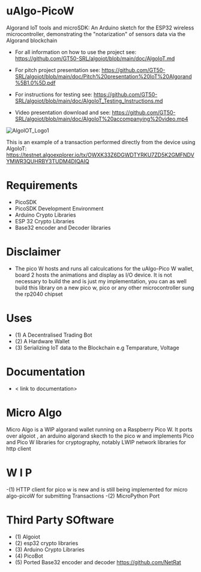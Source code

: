 # uAlgo-PicoW
Algorand IoT tools and microSDK: An Arduino sketch for the ESP32 wireless microcontroller, demonstrating the "notarization" of sensors data via the Algorand blockchain

- For all information on how to use the project see:
https://github.com/GT50-SRL/algoiot/blob/main/doc/AlgoIoT.md

- For pitch project presentation see: https://github.com/GT50-SRL/algoiot/blob/main/doc/Pitch%20presentation%20IoT%20Algorand%5B1.0%5D.pdf
- For instructions for testing see: https://github.com/GT50-SRL/algoiot/blob/main/doc/AlgoIoT_Testing_Instructions.md

- Video presentation download and see: https://github.com/GT50-SRL/algoiot/blob/main/doc/AlgoIoT%20accompanying%20video.mp4 

![AlgoIOT_Logo1](https://github.com/Sam2much96/uAlgo-PicoW/blob/dev/Schematic_hackathon1_2024-05-20.png)

This is an example of a transaction performed directly from the device using AlgoIoT: https://testnet.algoexplorer.io/tx/OWXK33Z6DGWDTYRKU7ZD5K2GMFNDVYMWR3QUHRBY3TUDM4DIQAIQ

# Requirements

- PicoSDK
- PicoSDK Development Environment
- Arduino Crypto Libraries
- ESP 32 Crypto Libraries
- Base32 encoder and Decoder libraries

# Disclaimer
- The pico W hosts and runs all calculcations for the uAlgo-Pico W wallet, board 2 hosts the animations and display as I/O device. It is not necessary to build the and is just my implementation, you can as well build this library on a new pico w, pico or any other microcontroller sung the rp2040 chipset

# Uses
- (1) A Decentralised Trading Bot
- (2) A Hardware Wallet
- (3) Serializing IoT data to the Blockchain e.g Temparature, Voltage 

# Documentation
- < link to documentation>

# Micro Algo

Micro Algo is a WIP algorand wallet running on a Raspberry Pico W. It ports over algoiot <include link to algoiot>, an arduino algorand skecth to the pico w and implements Pico and Pico W libraries for cryptography, notably LWIP network libraries for http client

# W I P
-(1) HTTP client for pico w is new and is still being implemented for micro algo-picoW for submitting Transactions
-(2) MicroPython Port

# Third Party SOftware
- (1) Algoiot
- (2) esp32 crypto libraries <link>
- (3) Arduino Crypto Libraries <link>
- (4) PicoBot <link>
- (5) Ported Base32 encoder and decoder <https://github.com/NetRat>